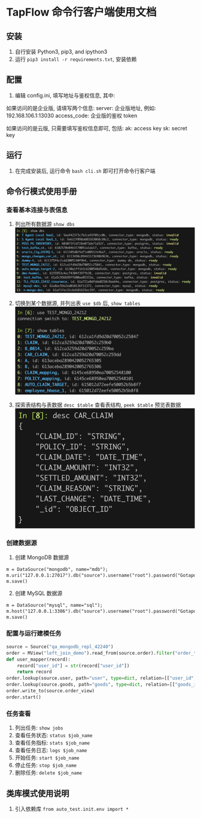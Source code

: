 # TapFlow 命令行客户端使用文档

## 安装
1. 自行安装 Python3, pip3, and ipython3 
2. 运行 `pip3 install -r requirements.txt`, 安装依赖

## 配置
1. 编辑 config.ini, 填写地址与鉴权信息, 其中:

如果访问的是企业版, 请填写两个信息:
server: 企业版地址, 例如: 192.168.106.1:13030
access_code: 企业版的鉴权 token

如果访问的是云版, 只需要填写鉴权信息即可, 包括:
ak: access key
sk: secret key

## 运行
1. 在完成安装后, 运行命令 `bash cli.sh` 即可打开命令行客户端


## 命令行模式使用手册
### 查看基本连接与表信息
1. 列出所有数据源
`show dbs`
![](./images/show_db.png)

2. 切换到某个数据源, 并列出表
`use $db` 后, `show tables`
![](./images/show_table.png)

3. 探索表结构与表数据
`desc $table` 查看表结构, `peek $table` 预览表数据
![](./images/desc_table.png)

### 创建数据源
1. 创建 MongoDB 数据源
```
m = DataSource("mongodb", name="mdb");
m.uri("127.0.0.1:27017").db("source").username("root").password("Gotapd8!").type("source").props("authSource=admin");
m.save()
```

2. 创建 MySQL 数据源
```
m = DataSource("mysql", name="sql");
m.host("127.0.0.1:3306").db("source").username("root").password("Gotapd8!");
m.save()
```

### 配置与运行建模任务
```python
source = Source("qa_mongodb_repl_42240")
order = MView("left_join_demo").read_from(source.order).filter("order_time > 2024-01-02")
def user_mapper(record):
    record["user_id"] = str(record["user_id"])
    return record
order.lookup(source.user, path="user", type=dict, relation=[["user_id", "user_id"]], mapper=user_mapper, filter="user_id > 1", fields=["user_id", "user_name"])
order.lookup(source.goods, path="goods", type=dict, relation=[["goods_id", "goods_id"]])
order.write_to(source.order_view)
order.start()
```

### 任务查看
1. 列出任务: `show jobs`
2. 查看任务状态: `status $job_name`
3. 查看任务指标: `stats $job_name`
4. 查看任务日志: `logs $job_name`
5. 开始任务: `start $job_name`
6. 停止任务: `stop $job_name`
7. 删除任务: `delete $job_name`

## 类库模式使用说明
1. 引入依赖库
`from auto_test.init.env import *`
